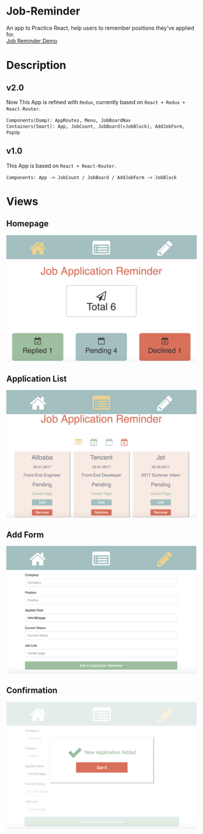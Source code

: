 # Job-Reminder
An app to Practice React, help users to remember positions they've applied for.<br />
[Job Reminder Demo](https://robbyvan.github.io/Job-Reminder/dist/#/)

# Description

## v2.0    
Now This App is refined with ```Redux```, currently based on ```React + Redux + React-Router```.

```
Components(Dump): AppRoutes, Menu, JobBoardNav
Containers(Smart): App, JobCount, JobBoard(>JobBlock), AddJobForm, PopUp
```
## v1.0    
This App is based on ```React + React-Router```.<br />
```
Components: App -> JobCount / JobBoard / AddJobForm -> JobBlock
```

# Views

## Homepage
![](./screenshots/homepage.jpeg)

## Application List
![](./screenshots/list.jpeg)

## Add Form
![](./screenshots/add.jpeg)

## Confirmation
![](./screenshots/confirm.jpeg)
